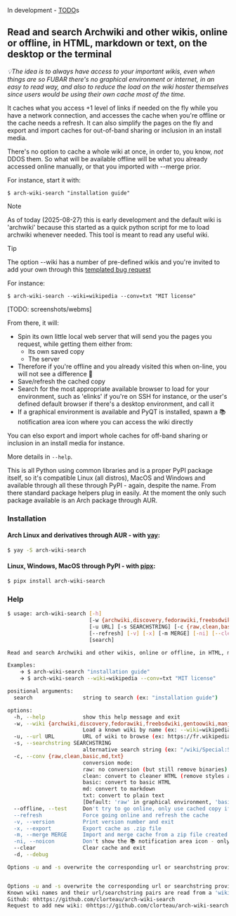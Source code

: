 In development - 
[TODO](https://github.com/search?q=repo%3Aclorteau%2Farch-wiki-search%20TODO&type=code)s



## Read and search Archwiki and other wikis, online or offline, in HTML, markdown or text, on the desktop or the terminal ##

*💡The idea is to always have access to your important wikis, even when things are so FUBAR there's no graphical environment or internet, in an easy to read way, and also to reduce the load on the wiki hoster themselves since users would be using their own cache most of the time.*

It caches what you access +1 level of links if needed on the fly while you have a network connection, and accesses the cache when you're offline or the cache needs a refresh. It can also simplify the pages on the fly and export and import caches for out-of-band sharing or inclusion in an install media. 

There's no option to cache a whole wiki at once, in order to, you know, *not* DDOS them. So what will be available offline will be what you already accessed online manually, or that you imported with --merge prior.

For instance, start it with:

`$ arch-wiki-search "installation guide"`

> [!NOTE]
> As of today (2025-08-27) this is early development and the default wiki is \'archwiki\' because this started as a quick python script for me to load archwiki whenever needed. This tool is meant to read any useful wiki.

> [!TIP]
> The option --wiki has a number of pre-defined wikis and you\'re invited to add your own through this [templated bug request](https://github.com/clorteau/arch-wiki-search/issues/new?template=new-wiki.md)

For instance:

`$ arch-wiki-search --wiki=wikipedia --conv=txt "MIT license"`

[TODO: screenshots/webms]
 
From there, it will:
- Spin its own little local web server that will send you the pages you request, while getting them either from:
	+ Its own saved copy
	+ The server
- Therefore if you're offline and you already visited this when on-line, you will not see a difference 🤞
- Save/refresh the cached copy
- Search for the most appropriate available browser to load for your environment, such as 'elinks' if you're on SSH for instance, or the user's defined default browser if there's a desktop environment, and call it
- If a graphical environment is available and PyQT is installed, spawn a 📚 notification area icon where you can access the wiki directly

You can elso export and import whole caches for off-band sharing or inclusion in an install media for instance.

More details in `--help`.

This is all Python using common libraries and is a proper PyPI package itself, so it's compatible Linux (all distros), MacOS and Windows and available through all these through PyPI - again, despite the name. From there standard package helpers plug in easily. At the moment the only such package available is an Arch package through AUR. 

### Installation ###

#### Arch Linux and derivatives through AUR - with [yay](https://github.com/Jguer/yay): ####
```bash
$ yay -S arch-wiki-search
```

#### Linux, Windows, MacOS through PyPI - with [pipx](https://pipx.pypa.io/latest/installation/): ####
```bash
$ pipx install arch-wiki-search
```


### Help ###
```bash
$ usage: arch-wiki-search [-h]
                          [-w {archwiki,discovery,fedorawiki,freebsdwiki,gentoowiki,manjarowiki,pythonwiki,slackdocs,wikipedia}]
                          [-u URL] [-s SEARCHSTRING] [-c {raw,clean,basic,md,txt}] [--offline]
                          [--refresh] [-v] [-x] [-m MERGE] [-ni] [--clear] [-d]
                          [search]

Read and search Archwiki and other wikis, online or offline, in HTML, markdown or text, on the desktop or the terminal 

Examples:
    🡪 $ arch-wiki-search "installation guide"
    🡪 $ arch-wiki-search --wiki=wikipedia --conv=txt "MIT license"

positional arguments:
  search                string to search (ex: "installation guide")

options:
  -h, --help            show this help message and exit
  -w, --wiki {archwiki,discovery,fedorawiki,freebsdwiki,gentoowiki,manjarowiki,pythonwiki,slackdocs,wikipedia}
                        Load a known wiki by name (ex: --wiki=wikipedia) [Default: archwiki]
  -u, --url URL         URL of wiki to browse (ex: https://fr.wikipedia.org, https://wiki.freebsd.org)
  -s, --searchstring SEARCHSTRING
                        alternative search string (ex: "/wiki/Special:Search?go=Go&search=", "/FrontPage?action=fullsearch&value=")
  -c, --conv {raw,clean,basic,md,txt}
                        conversion mode:
                        raw: no conversion (but still remove binaries)
                        clean: convert to cleaner HTML (remove styles and scripts)
                        basic: convert to basic HTML
                        md: convert to markdown
                        txt: convert to plain text
                        [Default: 'raw' in graphical environment, 'basic' otherwise]
  --offline, --test     Don't try to go online, only use cached copy if it exists
  --refresh             Force going online and refresh the cache
  -v, --version         Print version number and exit
  -x, --export          Export cache as .zip file
  -m, --merge MERGE     Import and merge cache from a zip file created with --export
  -ni, --noicon         Don't show the 📚 notification area icon - only <ctrl+c> will stop
  --clear               Clear cache and exit
  -d, --debug

Options -u and -s overwrite the corresponding url or searchstring provided by -w


Options -u and -s overwrite the corresponding url or searchstring provided by -w
Known wiki names and their url/searchstring pairs are read from a 'wikis.yaml' file in '$(pwd)' and '{$HOME}/.config/arch-wiki-search'
Github: 🌐https://github.com/clorteau/arch-wiki-search
Request to add new wiki: 🌐https://github.com/clorteau/arch-wiki-search/issues/new?template=new-wiki.md
```

